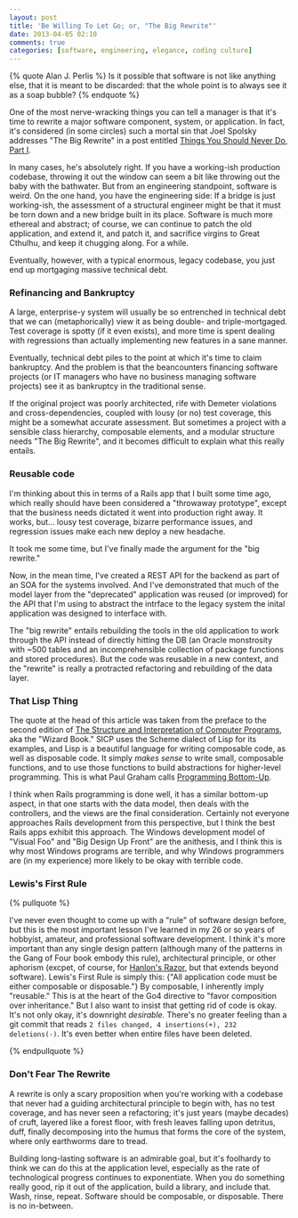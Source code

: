 ```yaml
---
layout: post
title: 'Be Willing To Let Go; or, "The Big Rewrite"'
date: 2013-04-05 02:10
comments: true
categories: [software, engineering, elegance, coding culture]
---
```


{% quote Alan J. Perlis %}
Is it possible that software is not like anything else, that it is meant to be discarded: that the whole point is to always see it as a soap bubble?
{% endquote %}

One of the most nerve-wracking things you can tell a manager is that it's time to rewrite a major software component, system, or application. In fact, it's considered (in some circles) such a mortal sin that Joel Spolsky addresses "The Big Rewrite" in a post entitled [Things You Should Never Do, Part I](http://www.joelonsoftware.com/articles/fog0000000069.html).

In many cases, he's absolutely right. If you have a working-ish production codebase, throwing it out the window can seem a bit like throwing out the baby with the bathwater. But from an engineering standpoint, software is weird. On the one hand, you have the engineering side: If a bridge is just working-ish, the assessment of a structural engineer might be that it must be torn down and a new bridge built in its place. Software is much more ethereal and abstract; of course, we can continue to patch the old application, and extend it, and patch it, and sacrifice virgins to Great Cthulhu, and keep it chugging along. For a while.

Eventually, however, with a typical enormous, legacy codebase, you just end up mortgaging massive technical debt.

<!--more-->

### Refinancing and Bankruptcy

A large, enterprise-y system will usually be so entrenched in technical debt that we can (metaphorically) view it as being double- and triple-mortgaged. Test coverage is spotty (if it even exists), and more time is spent dealing with regressions than actually implementing new features in a sane manner.

Eventually, technical debt piles to the point at which it's time to claim bankruptcy. And the problem is that the beancounters financing software projects (or IT managers who have no business managing software projects) see it as bankruptcy in the traditional sense.

If the original project was poorly architected, rife with Demeter violations and cross-dependencies, coupled with lousy (or no) test coverage, this might be a somewhat accurate assessment. But sometimes a project with a sensible class hierarchy, composable elements, and a modular structure needs "The Big Rewrite", and it becomes difficult to explain what this really entails.

### Reusable code

I'm thinking about this in terms of a Rails app that I built some time ago, which really should have been considered a "throwaway prototype", except that the business needs dictated it went into production right away. It works, but... lousy test coverage, bizarre performance issues, and regression issues make each new deploy a new headache.

It took me some time, but I've finally made the argument for the "big rewrite."

Now, in the mean time, I've created a REST API for the backend as part of an SOA for the systems involved. And I've demonstrated that much of the model layer from the "deprecated" application was reused (or improved) for the API that I'm using to abstract the intrface to the legacy system the inital application was designed to interface with.

The "big rewrite" entails rebuilding the tools in the old application to work through the API instead of directly hitting the DB (an Oracle monstrosity with ~500 tables and an incomprehensible collection of package functions and stored procedures). But the code was reusable in a new context, and the "rewrite" is really a protracted refactoring and rebuilding of the data layer.

### That Lisp Thing

The quote at the head of this article was taken from the preface to the second edition of [The Structure and Interpretation of Computer Programs](http://mitpress.mit.edu/sicp/), aka the "Wizard Book." SICP uses the Scheme dialect of Lisp for its examples, and Lisp is a beautiful language for writing composable code, as well as disposable code. It simply _makes sense_ to write small, composable functions, and to use those functions to build abstractions for higher-level programming. This is what Paul Graham calls [Programming Bottom-Up](http://www.paulgraham.com/progbot.html).

I think when Rails programming is done well, it has a similar bottom-up aspect, in that one starts with the data model, then deals with the controllers, and the views are the final consideration. Certainly not everyone approaches Rails development from this perspective, but I think the best Rails apps exhibit this approach. The Windows development model of "Visual Foo" and "Big Design Up Front" are the anithesis, and I think this is why most Windows programs are terrible, and why Windows programmers are (in my experience) more likely to be okay with terrible code.

### Lewis's First Rule

{% pullquote %}

I've never even thought to come up with a "rule" of software design before, but this is the most important lesson I've learned in my 26 or so years of hobbyist, amateur, and professional software development. I think it's more important than any single design pattern (although many of the patterns in the Gang of Four book embody this rule), architectural principle, or other aphorism (excpet, of course, for [Hanlon's Razor](http://en.wikipedia.org/wiki/Hanlon's_razor), but that extends beyond software). Lewis's First Rule is simply this: {"All application code must be either composable or disposable."} By composable, I inherently imply "reusable." This is at the heart of the Go4 directive to "favor composition over inheritance." But I also want to insist that getting rid of code is okay. It's not only okay, it's downright _desirable._ There's no greater feeling than a git commit that reads `2 files changed, 4 insertions(+), 232 deletions(-)`. It's even better when entire files have been deleted.

{% endpullquote %}

### Don't Fear The Rewrite

A rewrite is only a scary proposition when you're working with a codebase that never had a guiding architectural principle to begin with, has no test coverage, and has never seen a refactoring; it's just years (maybe decades) of cruft, layered like a forest floor, with fresh leaves falling upon detritus, duff, finally decomposing into the humus that forms the core of the system, where only earthworms dare to tread.

Building long-lasting software is an admirable goal, but it's foolhardy to think we can do this at the application level, especially as the rate of technological progress continues to exponentiate. When you do something really good, rip it out of the application, build a library, and include that. Wash, rinse, repeat. Software should be composable, or disposable. There is no in-between.
